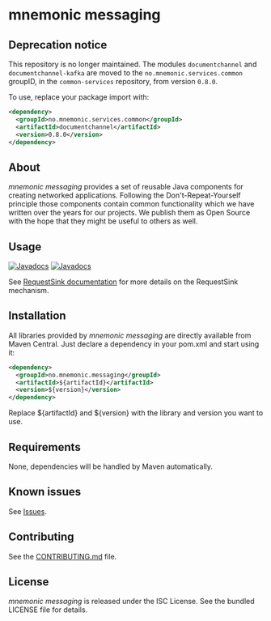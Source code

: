 mnemonic messaging
================

## Deprecation notice

This repository is no longer maintained.
The modules `documentchannel` and `documentchannel-kafka` are moved to the `no.mnemonic.services.common` groupID, 
in the `common-services` repository, from version `0.8.0`.

To use, replace your package import with:

```xml
<dependency>
  <groupId>no.mnemonic.services.common</groupId>
  <artifactId>documentchannel</artifactId>
  <version>0.8.0</version>
</dependency>
```

## About

*mnemonic messaging* provides a set of reusable Java components for creating networked applications. Following the Don't-Repeat-Yourself principle those components contain common functionality which we have written over the years for our projects. We publish them as Open Source with the hope that they might be useful to others as well.

## Usage

[![Javadocs](https://javadoc.io/badge/no.mnemonic.messaging/documentchannel.svg?color=orange&label=documentchannel)](https://javadoc.io/doc/no.mnemonic.messaging/documentchannel)
[![Javadocs](https://javadoc.io/badge/no.mnemonic.messaging/documentchannel-kafka.svg?color=orange&label=documentchannel-kafka)](https://javadoc.io/doc/no.mnemonic.messaging/documentchannel-kafka)

See [RequestSink documentation](docs/REQUESTSINK.md) for more details on the RequestSink mechanism.

## Installation

All libraries provided by *mnemonic messaging* are directly available from Maven Central. Just declare a dependency in your pom.xml and start using it:

```xml
<dependency>
  <groupId>no.mnemonic.messaging</groupId>
  <artifactId>${artifactId}</artifactId>
  <version>${version}</version>
</dependency>
```

Replace ${artifactId} and ${version} with the library and version you want to use.

## Requirements

None, dependencies will be handled by Maven automatically.

## Known issues

See [Issues](https://github.com/mnemonic-no/messaging/issues).

## Contributing

See the [CONTRIBUTING.md](CONTRIBUTING.md) file.

## License

*mnemonic messaging* is released under the ISC License. See the bundled LICENSE file for details.